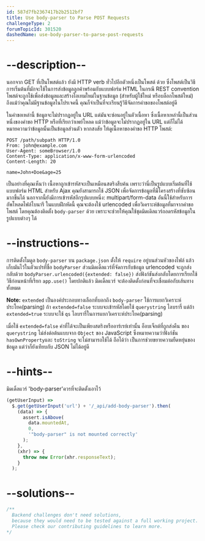 ```yaml
---
id: 587d7fb2367417b2b2512bf7
title: Use body-parser to Parse POST Requests
challengeType: 2
forumTopicId: 301520
dashedName: use-body-parser-to-parse-post-requests
---
```


# --description--

นอกจาก GET ที่เป็นโพสต์แล้ว ยังมี HTTP verb ทั่วไปอีกตัวหนึ่งเป็นโพสต์ ด้วย 
 ซึ่งโพสต์เป็นวิธีการเริ่มต้นที่มักจะใช้ในการส่งข้อมูลลูกค้าพร้อมกับแบบฟอร์ม HTML 
 ในกรณี REST convention โพสต์จะถูกใช้เพื่อส่งข้อมูลและสร้างไอเทมใหม่ในฐานข้อมูล (สำหรับผู้ใช้ใหม่ หรือบล็อกโพสต์ใหม่) ถึงแม้ว่าคุณไม่มีฐานข้อมูลในโปรเจคนี้ คุณก็จำเป็นที่จะเรียนรู้วิธีจัดการคำขอของโพสต์อยู่ดี

ในคำขอเหล่านี้ ข้อมูลจะไม่ปรากฏอยู่ใน URL แต่มันจะซ่อนอยู่ในตัวเนื้อหา ซึ่งเนื้อหาเหล่านี้เป็นส่วนหนึ่งของคำขอ HTTP หรือที่เรียกว่าเพย์โหลด แม้ว่าข้อมูลจะไม่ปรากฏอยู่ใน URL แต่ก็ไม่ได้หมายความว่าข้อมูลนั้นเป็นข้อมูลส่วนตัว หากสงสัย ให้ดูเนื้อหาของคำขอ HTTP โพสต์:

```http
POST /path/subpath HTTP/1.0
From: john@example.com
User-Agent: someBrowser/1.0
Content-Type: application/x-www-form-urlencoded
Content-Length: 20

name=John+Doe&age=25
```

เป็นอย่างที่คุณเห็นว่า เนื้อหาถูกเข้ารหัสจะเป็นเหมือนสตริงสืบค้น เพราะว่านี่เป็นรูปแบบเริ่มต้นที่ใช้แบบฟอร์ม HTML 
สำหรับ Ajax คุณยังสามารถใช้ JSON เพื่อจัดการข้อมูลที่มีโครงสร้างที่ซับซ้อนมากขึ้นได้ นอกจากนี้ยังมีการเข้ารหัสอีกรูปแบบหนึ่ง: multipart/form-data อันนี้ใช้สำหรับการอัพโหลดไฟล์ไบนารี 
ในแบบฝึกหัดนี้ คุณจะต้องใช้ urlencoded เพื่อวิเคราะห์ข้อมูลที่มาจากคำขอโพสต์ โดยคุณต้องติดตั้ง `body-parser` ด้วย เพราะจะช่วยให้คุณใช้ชุดมิดเดิลแวร์ถอดรหัสข้อมูลในรูปแบบต่างๆ ได้

# --instructions--

การติดตั้งโมดูล `body-parser` บน `package.json` ตั้งให้ `require` อยู่บนส่วนหัวของไฟล์ แล้วเก็บมันไว้ในตัวแปรที่ชื่อ  `bodyParser` ส่วนมิดเดิ้ลแวร์ที่จัดการกับข้อมูล urlencoded จะถูกส่งกลับด้วย `bodyParser.urlencoded({extended: false})` ส่งฟังก์ชันส่งกลับโดยการเรียกใช้วิธีก่อนหน้าที่เรียก `app.use()` โดยปกติแล้ว มิดเดิ้ลแวร์ จะต้องติดตั้งก่อนที่จะเชื่อมต่อกับเส้นทางทั้งหมด

**Note:** `extended` เป็นองค์ประกอบทางเลือกที่บอกถึง `body-parser` ใช้การแยกวิเคราะห์ประโยค(parsing) ถ้า `extended=false` ระบบจะเข้ารหัสโดยใช้ `querystring` ไลบรารี่ แต่ถ้า `extended=true`  ระบบจะใช้ `qs` ไลบรารี่ในการแยกวิเคราะห์ประโยค(parsing)

เมื่อใช้ `extended=false` ค่าที่ได้จะเป็นเพียงสตริงหรืออาร์เรย์เท่านั้น อ็อบเจ็กต์ที่ถูกส่งคืน ของ `querystring` ไม่ส่งต่อต้นแบบจาก `Object` ของ JavaScript ซึ่งหมายความว่าฟังก์ชัน `hasOwnProperty`และ `toString` จะไม่สามารถใช้ได้ ถือได้ว่า เป็นการช่วยขยายความยืดหยุ่นของข้อมูล แต่ว่าก็ยังเทียบกับ JSON ไม่ได้อยู่ดี
# --hints--

มิดเดิ้ลแวร์ 'body-parser'ควรที่จะติดตั้งเอาไว้

```js
(getUserInput) =>
  $.get(getUserInput('url') + '/_api/add-body-parser').then(
    (data) => {
      assert.isAbove(
        data.mountedAt,
        0,
        '"body-parser" is not mounted correctly'
      );
    },
    (xhr) => {
      throw new Error(xhr.responseText);
    }
  );
```

# --solutions--

```js
/**
  Backend challenges don't need solutions, 
  because they would need to be tested against a full working project. 
  Please check our contributing guidelines to learn more.
*/
```
